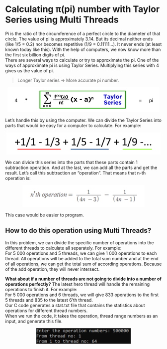 # Calculating π(pi) number with Taylor Series using Multi Threads

Pi is the ratio of the circumference of a perfect circle to the diameter of that circle. The value of pi is approximately 3.14. But its decimal neither ends (like 1/5 = 0.2) nor becomes repetitive (1/9 = 0.11111...). It never ends (at least known today like this). With the help of computers, we now know more than the first six billion digits of pi.
<br>
There are several ways to calculate or try to approximate the pi. One of the ways of approximate pi is using Taylor Series. Multiplying this series with 4 gives us the value of pi.

> Longer Taylor series -> More accurate pi number.

<p align="center">
  <img height="80px" src="assets/general1.png">
</p>

Let’s handle this by using the computer. We can divide the Taylor Series into parts that would be easy for a computer to calculate. For example:

<p align="center">
  <img height="70px" src="assets/general2.png">
</p>
We can divide this series into the parts that these parts contain 1 subtraction operation. And at the last, we can add all the parts and get the result. Let’s call this subtraction an “operation”. That means that n-th operation is:

<p align="center">
  <img height="70px" src="assets/general3.png">
</p>
This case would be easier to program.

<br>

## How to do this operation using Multi Threads?

In this problem, we can divide the specific number of operations into the different threads to calculate all separately. For example:
<br>
For 5 000 operations and 5 threads, we can give 1 000 operations to each thread. All operations will be added to the total sum number and at the end of all operations, we can get the total sum of according operations. Because of the add operation, they will never intersect.

**What about if a number of threads are not going to divide into a number of operations perfectly?**
The latest hero thread will handle the remaining operations to finish it. For example:
<br>
For 5 000 operations and 6 threads, we will give 833 operations to the first 5 threads and 835 to the latest 6’th thread.
<br>
Our C code generates a stat.txt file that contains the statistics about operations for different thread numbers.
<br>
When we run the code, it takes the operation, thread range numbers as an input, and generate this file.

<p align="center">
  <img height="50px" src="assets/general4.png">
</p>
